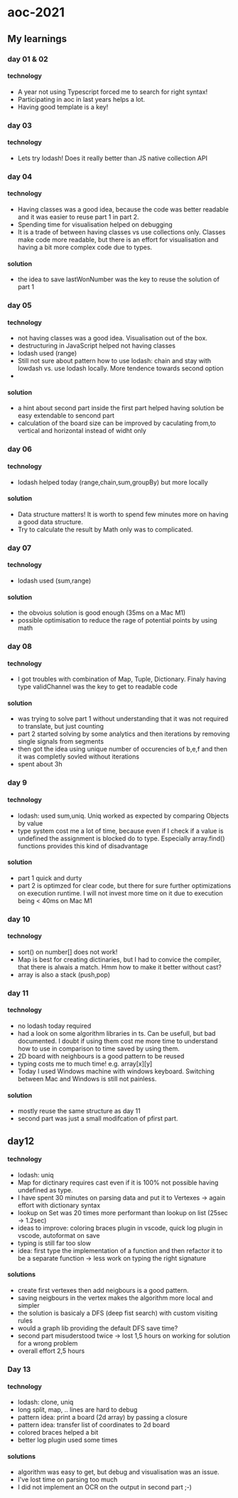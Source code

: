 # aoc-2021

## My learnings 

### day 01 & 02

#### technology
- A year not using Typescript forced me to search for right syntax!
- Participating in aoc in last years helps a lot. 
- Having good template is a key! 

### day 03

#### technology
- Lets try lodash! Does it really better than JS native collection API

### day 04

#### technology
- Having classes was a good idea, because the code was better readable and it was easier to reuse part 1 in part 2.
- Spending time for visualisation helped on debugging
- It is a trade of between having classes vs use collections only. Classes make code more readable, but there is an effort for visualisation and having a bit more complex code due to types.

#### solution
- the idea to save lastWonNumber was the key to reuse the solution of part 1

### day 05

#### technology
- not having classes was a good idea. Visualisation out of the box. 
- destructuring in JavaScript helped not having classes 
- lodash used (range)
- Still not sure about pattern how to use lodash: chain and stay with lowdash vs. use lodash locally. More tendence towards second option
- 
#### solution
- a hint about second part inside the first part helped having solution be easy extendable to sencond part 
- calculation of the board size can be improved by caculating from,to vertical and horizontal instead of widht only

### day 06

#### technology
- lodash helped today (range,chain,sum,groupBy) but more locally

#### solution
- Data structure matters! It is worth to spend few minutes more on having a good data structure.
- Try to calculate the result by Math only was to complicated.

### day 07

#### technology
- lodash used (sum,range)

#### solution
- the obvoius solution is good enough (35ms on a Mac M1)
- possible optimisation to reduce the rage of potential points by using math

### day 08

#### technology
- I got troubles with combination of Map, Tuple, Dictionary. Finaly having type validChannel was the key to get to readable code

#### solution
- was trying to solve part 1 without understanding that it was not required to translate, but just counting
- part 2 started solving by some analytics and then iterations by removing single signals from segments
- then got the idea using unique number of occurencies of b,e,f and then it was completly sovled without iterations
- spent about 3h

### day 9

#### technology
- lodash: used sum,uniq. Uniq worked as expected by comparing Objects by value
- type system cost me a lot of time, because even if I check if a value is undefined the assignment is blocked do to type. Especially array.find() functions provides this kind of disadvantage

#### solution
- part 1 quick and durty
- part 2 is optimzed for clear code, but there for sure further optimizations on execution runtime. I will not invest more time on it due to execution being < 40ms on Mac M1

### day 10

#### technology
- sort() on number[] does not work!
- Map is best for creating dictinaries, but I had to convice the compiler, that there is alwais a match. Hmm how to make it better without cast?
- array is also a stack (push,pop)

### day 11

#### technology
- no lodash today required
- had a look on some algorithm libraries in ts. Can be usefull, but bad documented. I doubt if using them cost me more time to understand how to use in comparison to time saved by using them.
- 2D board with neighbours is a good pattern to be reused  
- typing costs me to much time! e.g. array[x][y]
- Today I used Windows machine with windows keyboard. Switching between Mac and Windows is still not painless. 

#### solution
- mostly reuse the same structure as day 11
- second part was just a small modifcation of pfirst part.

## day12

#### technology
- lodash: uniq
- Map for dictinary requires cast even if it is 100% not possible having undefined as type. 
- I have spent 30 minutes on parsing data and put it to Vertexes -> again effort with dictionary syntax
- lookup on Set was 20 times more performant than lookup on list (25sec -> 1.2sec)
- ideas to improve: coloring braces plugin in vscode, quick log plugin in vscode, autoformat on save
- typing is still far too slow
- idea: first type the implementation of a function and then refactor it to be a separate function -> less work on typing the right signature

#### solutions
- create first vertexes then add neigbours is a good pattern. 
- saving neigbours in the vertex makes the algorithm more local and simpler
- the solution is basicaly a DFS (deep fist search) with custom visiting rules
- would a graph lib providing the default DFS save time?
- second part misuderstood twice -> lost 1,5 hours on working for solution for a wrong problem
- overall effort 2,5 hours

### Day 13

#### technology
- lodash: clone, uniq
- long split, map, .. lines are hard to debug
- pattern idea: print a board (2d array) by passing a closure
- pattern idea: transfer list of coordinates to 2d board
- colored braces helped a bit
- better log plugin used some times

#### solutions
- algorithm was easy to get, but debug and visualisation was an issue.
- I've lost time on parsing too much
- I did not implement an OCR on the output in second part ;-)